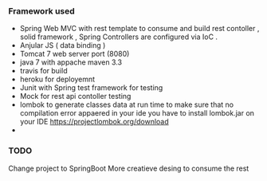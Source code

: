### Framework used 

* Spring Web MVC with rest template to consume and build rest contoller , solid framework ,   Spring Controllers are configured via IoC .
* Anjular JS ( data binding )
* Tomcat 7 web server port (8080)
* java 7 with appache maven 3.3
* travis for build
* heroku for deployemnt 
* Junit with Spring test framework for testing 
* Mock for rest api contoller testing
* lombok to generate classes data at run time to make sure that no compilation error appaered in your ide you have to install lombok.jar on your IDE https://projectlombok.org/download
* 

### TODO
Change project to SpringBoot
More creatieve desing to consume the rest